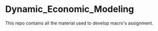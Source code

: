 # Dynamic_Economic_Modeling
This repo contains all the material used to develop macro's assignment.
